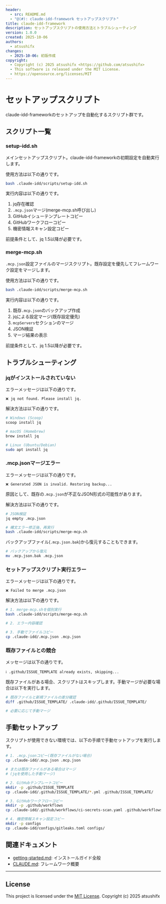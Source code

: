 ```yaml
---
header:
  - src: README.md
  - "@(#): claude-idd-framework セットアップスクリプト"
title: claude-idd-framework
description: セットアップスクリプトの使用方法とトラブルシューティング
version: 1.0.0
created: 2025-10-06
authors:
  - atsushifx
changes:
  - 2025-10-06: 初版作成
copyright:
  - Copyright (c) 2025 atsushifx <https://github.com/atsushifx>
  - This software is released under the MIT License.
  - https://opensource.org/licenses/MIT
---
```


# セットアップスクリプト

claude-idd-frameworkのセットアップを自動化するスクリプト群です。

## スクリプト一覧

### setup-idd.sh

メインセットアップスクリプト。claude-idd-frameworkの初期設定を自動実行します。

使用方法は以下の通りです。

```bash
bash .claude-idd/scripts/setup-idd.sh
```

実行内容は以下の通りです。

1. jq存在確認
2. `.mcp.json`マージ(merge-mcp.sh呼び出し)
3. GitHubイシューテンプレートコピー
4. GitHubワークフローコピー
5. 機密情報スキャン設定コピー

前提条件として、jq 1.5以降が必要です。

### merge-mcp.sh

`.mcp.json`設定ファイルのマージスクリプト。既存設定を優先してフレームワーク設定をマージします。

使用方法は以下の通りです。

```bash
bash .claude-idd/scripts/merge-mcp.sh
```

実行内容は以下の通りです。

1. 既存`.mcp.json`のバックアップ作成
2. jqによる設定マージ(既存設定優先)
3. `mcpServers`セクションのマージ
4. JSON検証
5. マージ結果の表示

前提条件として、jq 1.5以降が必要です。

## トラブルシューティング

### jqがインストールされていない

エラーメッセージは以下の通りです。

```
❌ jq not found. Please install jq.
```

解決方法は以下の通りです。

```bash
# Windows (Scoop)
scoop install jq

# macOS (Homebrew)
brew install jq

# Linux (Ubuntu/Debian)
sudo apt install jq
```

### .mcp.jsonマージエラー

エラーメッセージは以下の通りです。

```
❌ Generated JSON is invalid. Restoring backup...
```

原因として、既存の`.mcp.json`が不正なJSON形式の可能性があります。

解決方法は以下の通りです。

```bash
# JSON検証
jq empty .mcp.json

# 構文エラー修正後、再実行
bash .claude-idd/scripts/merge-mcp.sh
```

バックアップファイル(`.mcp.json.bak`)から復元することもできます。

```bash
# バックアップから復元
mv .mcp.json.bak .mcp.json
```

### セットアップスクリプト実行エラー

エラーメッセージは以下の通りです。

```
❌ Failed to merge .mcp.json
```

解決方法は以下の通りです。

```bash
# 1. merge-mcp.shを個別実行
bash .claude-idd/scripts/merge-mcp.sh

# 2. エラー内容確認

# 3. 手動でファイルコピー
cp .claude-idd/.mcp.json .mcp.json
```

### 既存ファイルとの競合

メッセージは以下の通りです。

```
ℹ️ .github/ISSUE_TEMPLATE already exists, skipping...
```

既存ファイルがある場合、スクリプトはスキップします。手動マージが必要な場合は以下を実行します。

```bash
# 既存ファイルと新規ファイルの差分確認
diff .github/ISSUE_TEMPLATE/ .claude-idd/.github/ISSUE_TEMPLATE/

# 必要に応じて手動マージ
```

## 手動セットアップ

スクリプトが使用できない環境では、以下の手順で手動セットアップを実行します。

```bash
# 1. .mcp.jsonコピー(既存ファイルがない場合)
cp .claude-idd/.mcp.json .mcp.json

# または既存ファイルがある場合はマージ
# (jqを使用した手動マージ)

# 2. GitHubテンプレートコピー
mkdir -p .github/ISSUE_TEMPLATE
cp .claude-idd/.github/ISSUE_TEMPLATE/*.yml .github/ISSUE_TEMPLATE/

# 3. GitHubワークフローコピー
mkdir -p .github/workflows
cp .claude-idd/.github/workflows/ci-secrets-scan.yaml .github/workflows/

# 4. 機密情報スキャン設定コピー
mkdir -p configs
cp .claude-idd/configs/gitleaks.toml configs/
```

## 関連ドキュメント

- [getting-started.md](../docs/getting-started/getting-started.md): インストールガイド全般
- [CLAUDE.md](../CLAUDE.md): フレームワーク概要

---

## License

This project is licensed under the [MIT License](https://opensource.org/licenses/MIT).
Copyright (c) 2025 atsushifx
